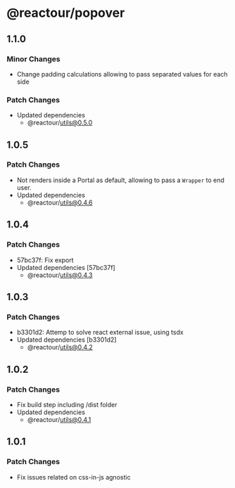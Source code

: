 # @reactour/popover

## 1.1.0

### Minor Changes

- Change padding calculations allowing to pass separated values for each side

### Patch Changes

- Updated dependencies
  - @reactour/utils@0.5.0

## 1.0.5

### Patch Changes

- Not renders inside a Portal as default, allowing to pass a `Wrapper` to end user.
- Updated dependencies
  - @reactour/utils@0.4.6

## 1.0.4

### Patch Changes

- 57bc37f: Fix export
- Updated dependencies [57bc37f]
  - @reactour/utils@0.4.3

## 1.0.3

### Patch Changes

- b3301d2: Attemp to solve react external issue, using tsdx
- Updated dependencies [b3301d2]
  - @reactour/utils@0.4.2

## 1.0.2

### Patch Changes

- Fix build step including /dist folder
- Updated dependencies
  - @reactour/utils@0.4.1

## 1.0.1

### Patch Changes

- Fix issues related on css-in-js agnostic
